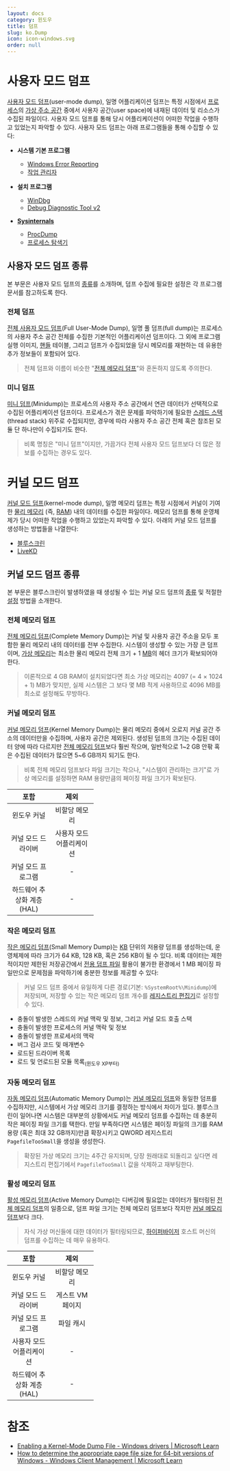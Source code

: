 ```yaml
---
layout: docs
category: 윈도우
title: 덤프
slug: ko.Dump
icon: icon-windows.svg
order: null
---
```

# 사용자 모드 덤프
[사용자 모드 덤프](https://docs.microsoft.com/en-us/windows-hardware/drivers/debugger/user-mode-dump-files)(user-mode dump), 일명 어플리케이션 덤프는 특정 시점에서 [프로세스](ko.Process)의 [가상 주소 공간](ko.Process#가상-주소-공간) 중에서 사용자 공간(user space)에 내재된 데이터 및 리소스가 수집된 파일이다. 사용자 모드 덤프를 통해 당시 어플리케이션이 어떠한 작업을 수행하고 있었는지 파악할 수 있다. 사용자 모드 덤프는 아래 프로그램들을 통해 수집할 수 있다:

<ul>
<li><dl><b>시스템 기본 프로그램</b><ul><li><a href="ko.WER">Windows Error Reporting</a></li><li><a href="https://ko.wikipedia.org/wiki/작업_관리자">작업 관리자</a></li></ul></dl></li>
<li><dl><b>설치 프로그램</b><ul><li><a href="ko.WinDbg">WinDbg</a></li><li><a href="https://www.microsoft.com/en-us/download/details.aspx?id=103453">Debug Diagnostic Tool v2</a></li></ul></dl></li>
<li><dl><b><a href="ko.Sysinternals">Sysinternals</a></b><ul><li><a href="ko.ProcDump">ProcDump</a></li><li><a href="ko.Process_Monitor">프로세스 탐색기</a></li></ul></dl></li>
</ul>

## 사용자 모드 덤프 종류
본 부문은 사용자 모드 덤프의 [종류](https://learn.microsoft.com/en-us/windows-hardware/drivers/debugger/user-mode-dump-files)를 소개하며, 덤프 수집에 필요한 설정은 각 프로그램 문서를 참고하도록 한다.

### 전체 덤프
[전체 사용자 모드 덤프](https://docs.microsoft.com/en-us/windows-hardware/drivers/debugger/user-mode-dump-files#full)(Full User-Mode Dump), 일명 풀 덤프(full dump)는 프로세스의 사용자 주소 공간 전체를 수집한 기본적인 어플리케이션 덤프이다. 그 외에 프로그램 실행 이미지, [핸들](ko.Process#핸들) 테이블, 그리고 덤프가 수집되었을 당시 메모리를 재현하는 데 유용한 추가 정보들이 포함되어 있다.

> 전체 덤프와 이름이 비슷한 "[전체 메모리 덤프](#전체-메모리-덤프)"와 혼돈하지 않도록 주의한다.

### 미니 덤프
[미니 덤프](https://docs.microsoft.com/en-us/windows-hardware/drivers/debugger/user-mode-dump-files#minidumps)(Minidump)는 프로세스의 사용자 주소 공간에서 연관 데이터가 선택적으로 수집된 어플리케이션 덤프이다. 프로세스가 겪은 문제를 파악하기에 필요한 [스레드 스택](ko.Process#스레드)(thread stack) 위주로 수집되지만, 경우에 따라 사용자 주소 공간 전체 혹은 참조된 모듈 단 하나만이 수집되기도 한다.

> 비록 명칭은 "미니 덤프"이지만, 가끔가다 전체 사용자 모드 덤프보다 더 많은 정보를 수집하는 경우도 있다.

# 커널 모드 덤프
[커널 모드 덤프](https://docs.microsoft.com/en-us/windows-hardware/drivers/debugger/kernel-mode-dump-files)(kernel-mode dump), 일명 메모리 덤프는 특정 시점에서 커널이 기여한 [물리 메모리](https://en.wikipedia.org/wiki/Computer_memory) (즉, [RAM](https://en.wikipedia.org/wiki/Random-access_memory)) 내의 데이터를 수집한 파일이다. 메모리 덤프를 통해 운영체제가 당시 어떠한 작업을 수행하고 있었는지 파악할 수 있다. 아래의 커널 모드 덤프를 생성하는 방법들을 나열한다:

* [블루스크린](ko.BSOD)
* [LiveKD](ko.LiveKD)

## 커널 모드 덤프 종류
본 부문은 블루스크린이 발생하였을 때 생성될 수 있는 커널 모드 덤프의 [종류](https://docs.microsoft.com/en-us/windows-hardware/drivers/debugger/varieties-of-kernel-mode-dump-files) 및 적절한 [설정](ko.BSOD#bsod-덤프-설정) 방법을 소개한다.

### 전체 메모리 덤프
[전체 메모리 덤프](https://docs.microsoft.com/en-us/windows-hardware/drivers/debugger/complete-memory-dump)(Complete Memory Dump)는 커널 및 사용자 공간 주소을 모두 포함한 물리 메모리 내의 데이터를 전부 수집한다. 시스템이 생성할 수 있는 가장 큰 덤프이며, [가상 메모리](ko.BSOD#가상-메모리)는 최소한 물리 메모리 전체 크기 + 1 [MB](https://ko.wikipedia.org/wiki/메가바이트)의 헤더 크기가 확보되어야 한다.

> 이론적으로 4 GB RAM이 설치되었다면 최소 가상 메모리는 4097 (= 4 × 1024 + 1) MB가 맞지만, 실제 시스템은 그 보다 몇 MB 적게 사용하므로 4096 MB를 최소로 설정해도 무방하다.

### 커널 메모리 덤프
[커널 메모리 덤프](https://docs.microsoft.com/en-us/windows-hardware/drivers/debugger/kernel-memory-dump)(Kernel Memory Dump)는 물리 메모리 중에서 오로지 커널 공간 주소의 데이터만을 수집하며, 사용자 공간은 제외된다. 생성된 덤프의 크기는 수집된 데이터 양에 따라 다르지만 [전체 메모리 덤프](#전체-메모리-덤프)보다 훨씬 작으며, 일반적으로 1~2 GB 안팎 혹은 수집된 데이터가 많으면 5~6 GB까지 되기도 한다.

> 비록 전체 메모리 덤프보다 파일 크기는 작으나, "시스템이 관리하는 크기"로 가상 메모리를 설정하면 RAM 용량만큼의 페이징 파일 크기가 확보된다.

<table style="table-layout: fixed; width: 40%">
<thead><tr><th style="width: 50%;">포함</th><th style="width: 50%;">제외</th></tr></thead>
<tbody style="text-align: center;">
<tr><td>윈도우 커널</td><td>비할당 메모리</td></tr>
<tr><td>커널 모드 드라이버</td><td>사용자 모드 어플리케이션</td></tr>
<tr><td>커널 모드 프로그램</td><td>-</td></tr>
<tr><td>하드웨어 추상화 계층 (HAL)</td><td>-</td></tr>
</tbody>
</table>

### 작은 메모리 덤프
[작은 메모리 덤프](https://docs.microsoft.com/en-us/windows-hardware/drivers/debugger/small-memory-dump)(Small Memory Dump)는 [KB](https://ko.wikipedia.org/wiki/킬로바이트) 단위의 저용량 덤프를 생성하는데, 운영체제에 따라 크기가 64 KB, 128 KB, 혹은 256 KB이 될 수 있다. 비록 데이터는 제한적이지만 제한된 저장공간에서 [전용 덤프 파일](ko.BSOD#전용-덤프-파일) 활용이 불가한 환경에서 1 MB 페이징 파일만으로 문제점을 파악하기에 충분한 정보를 제공할 수 있다:

> 커널 모드 덤프 중에서 유일하게 다른 경로(기본: `%SystemRoot%\Minidump`)에 저장되며, 저장할 수 있는 작은 메모리 덤프 개수를 [레지스트리 편집기](https://ko.wikipedia.org/wiki/윈도우_레지스트리)로 설정할 수 있다.

* 충돌이 발생한 스레드의 커널 맥락 및 정보, 그리고 커널 모드 호출 스택
* 충돌이 발생한 프로세스의 커널 맥락 및 정보
* 충돌이 발생한 프로세서의 맥락
* 버그 검사 코드 및 매개변수
* 로드된 드라이버 목록
* 로드 및 언로드된 모듈 목록<sub>(윈도우 XP부터)</sub>

### 자동 메모리 덤프
[자동 메모리 덤프](https://docs.microsoft.com/en-us/windows-hardware/drivers/debugger/automatic-memory-dump)(Automatic Memory Dump)는 [커널 메모리 덤프](#커널-메모리-덤프)와 동일한 덤프를 수집하지만, 시스템에서 가상 메모리 크기를 결정하는 방식에서 차이가 있다. 블루스크린이 일어나면 시스템은 대부분의 상황에서도 커널 메모리 덤프를 수집하는 데 충분히 작은 페이징 파일 크기를 택한다. 만일 부족하다면 시스템은 페이징 파일의 크기를 RAM 용량 (혹은 최대 32 GB까지)만큼 확장시키고 QWORD 레지스트리 `PagefileTooSmall`을 생성을 생성한다.

> 확장된 가상 메모리 크기는 4주간 유지되며, 당장 원래대로 되돌리고 싶다면 레지스트리 편집기에서 `PagefileTooSmall` 값을 삭제하고 재부팅한다.

### 활성 메모리 덤프
[활성 메모리 덤프](https://docs.microsoft.com/en-us/windows-hardware/drivers/debugger/active-memory-dump)(Active Memory Dump)는 디버깅에 필요없는 데이터가 필터링된 [전체 메모리 덤프](#전체-메모리-덤프)의 일종으로, 덤프 파일 크기는 전체 메모리 덤프보다 작지만 [커널 메모리 덤프](#kernel-memory-dump)보다 크다.

> 자식 가상 머신들에 대한 데이터가 필터링되므로, [하이퍼바이저](https://ko.wikipedia.org/wiki/하이퍼바이저) 호스트 머신의 덤프를 수집하는 데 매우 유용하다.

<table style="table-layout: fixed; width: 40%">
<thead><tr><th style="width: 50%;">포함</th><th style="width: 50%;">제외</th></tr></thead>
<tbody style="text-align: center;">
<tr><td>윈도우 커널</td><td>비할당 메모리</td></tr>
<tr><td>커널 모드 드라이버</td><td>게스트 VM 페이지</td></tr>
<tr><td>커널 모드 프로그램</td><td>파일 캐시</td></tr>
<tr><td>사용자 모드 어플리케이션</td><td>-</td></tr>
<tr><td>하드웨어 추상화 계층 (HAL)</td><td>-</td></tr>
</tbody>
</table>

# 참조
* [Enabling a Kernel-Mode Dump File - Windows drivers &#124; Microsoft Learn](https://docs.microsoft.com/en-us/windows-hardware/drivers/debugger/enabling-a-kernel-mode-dump-file)
* [How to determine the appropriate page file size for 64-bit versions of Windows - Windows Client Management &#124; Microsoft Learn](https://learn.microsoft.com/en-us/windows/client-management/determine-appropriate-page-file-size)
